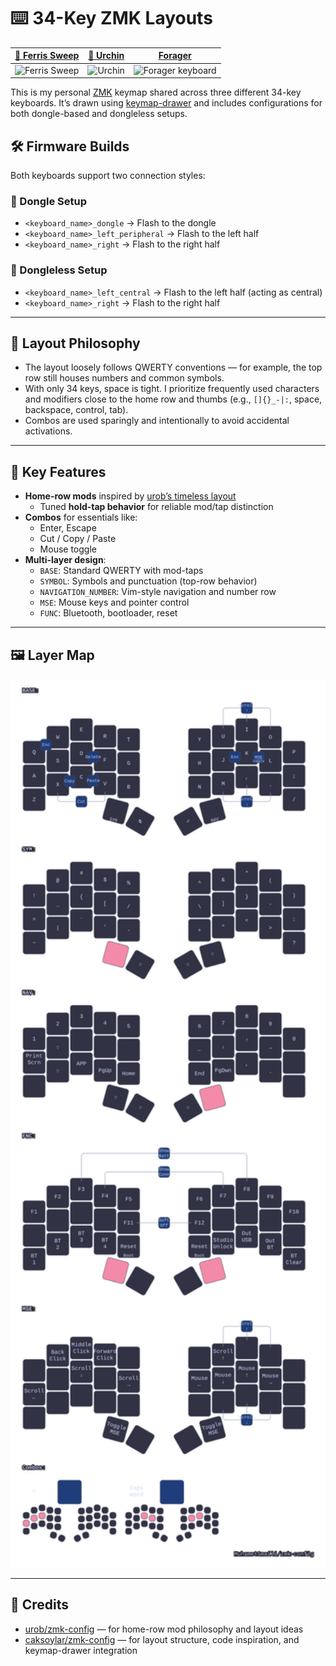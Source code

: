 # ⌨️ 34-Key ZMK Layouts

| [🦀 Ferris Sweep](https://github.com/davidphilipbarr/Sweep) | [🪸 Urchin](https://github.com/duckyb/urchin) | [Forager](https://github.com/carrefinho/forager) |
|-------------------------------------------------------------|--------------------------------------------------|--------------------------------------------------|
| <img width="250" height="250" alt="Ferris Sweep" src="https://github.com/user-attachments/assets/b81f97ac-0166-47d5-a392-54801568a16a" /> | <img width="250" height="250" alt="Urchin" src="https://github.com/user-attachments/assets/3eb89138-079e-4ab2-a906-678a655aec41"  /> | <img width="250" height="250" alt="Forager keyboard" src="https://github.com/user-attachments/assets/5efa6680-a84d-45ea-9c31-fbd49ce2de95"  /> |

This is my personal [ZMK](https://zmk.dev/) keymap shared across three different 34-key keyboards. It’s drawn using [keymap-drawer](https://github.com/caksoylar/keymap-drawer) and includes configurations for both dongle-based and dongleless setups.


## 🛠️ Firmware Builds

Both keyboards support two connection styles:

### 🔌 Dongle Setup

- `<keyboard_name>_dongle` → Flash to the dongle  
- `<keyboard_name>_left_peripheral` → Flash to the left half  
- `<keyboard_name>_right` → Flash to the right half  

### 📶 Dongleless Setup

- `<keyboard_name>_left_central` → Flash to the left half (acting as central)  
- `<keyboard_name>_right` → Flash to the right half  

---

## 🧠 Layout Philosophy

- The layout loosely follows QWERTY conventions — for example, the top row still houses numbers and common symbols.
- With only 34 keys, space is tight. I prioritize frequently used characters and modifiers close to the home row and thumbs (e.g., `[]{}_-|:`, space, backspace, control, tab).
- Combos are used sparingly and intentionally to avoid accidental activations.

---

## 🎯 Key Features

- **Home-row mods** inspired by [urob’s timeless layout](https://github.com/urob/zmk-config)  
  - Tuned **hold-tap behavior** for reliable mod/tap distinction
- **Combos** for essentials like:
  - Enter, Escape  
  - Cut / Copy / Paste  
  - Mouse toggle  
- **Multi-layer design**:
  - `BASE`: Standard QWERTY with mod-taps  
  - `SYMBOL`: Symbols and punctuation (top-row behavior)  
  - `NAVIGATION_NUMBER`: Vim-style navigation and number row  
  - `MSE`: Mouse keys and pointer control  
  - `FUNC`: Bluetooth, bootloader, reset  

---

## 🖼️ Layer Map

<p align="center">
<img src="./tools/keymap-drawer/cradio.svg" alt="My personal keymap" width="1024">
</p>

---

## 🙌 Credits

- [urob/zmk-config](https://github.com/urob/zmk-config) — for home-row mod philosophy and layout ideas  
- [caksoylar/zmk-config](https://github.com/caksoylar/zmk-config) — for layout structure, code inspiration, and keymap-drawer integration  
